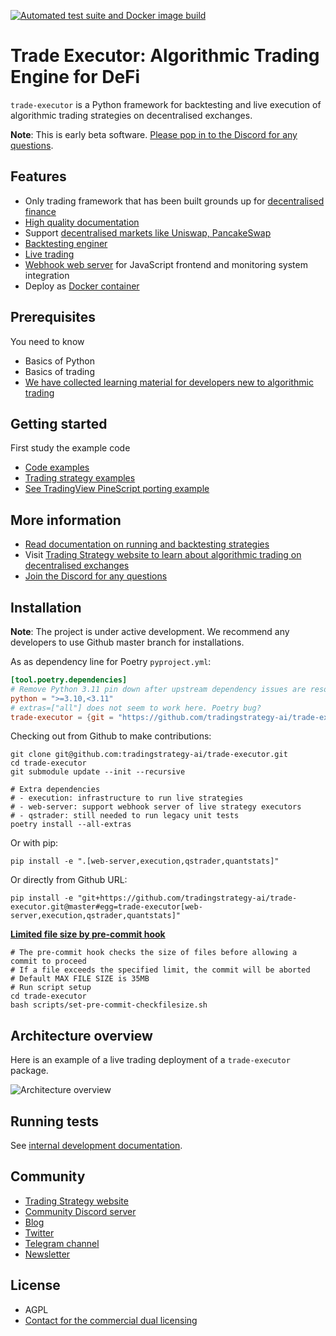 [![Automated test suite and Docker image build](https://github.com/tradingstrategy-ai/trade-executor/actions/workflows/test-and-build-image.yml/badge.svg)](https://github.com/tradingstrategy-ai/trade-executor/actions/workflows/test-and-build-image.yml)

# Trade Executor: Algorithmic Trading Engine for DeFi 

`trade-executor` is a Python framework for backtesting and live execution of algorithmic trading strategies on decentralised exchanges. 

**Note**: This is early beta software. [Please pop in to the Discord for any questions](https://tradingstrategy.ai/community). 

## Features

- Only trading framework that has been built grounds up for [decentralised finance](https://tradingstrategy.ai/glossary/decentralised-finance)
- [High quality documentation](https://tradingstrategy.ai/docs/)
- Support [decentralised markets like Uniswap, PancakeSwap](https://tradingstrategy.ai/docs/overview/supported-markets.html)
- [Backtesting enginer](https://tradingstrategy.ai/docs/running/backtesting.html)
- [Live trading](https://tradingstrategy.ai/docs/running/live-trading.html)   
- [Webhook web server](https://tradingstrategy.ai/docs/running/webhook.html) for JavaScript frontend and monitoring system integration
- Deploy as [Docker container](https://tradingstrategy.ai/docs/running/cli.html)

## Prerequisites

You need to know

- Basics of Python 
- Basics of trading
- [We have collected learning material for developers new to algorithmic trading](https://tradingstrategy.ai/docs/learn/index.html)

## Getting started

First study the example code

- [Code examples](https://tradingstrategy.ai/docs/programming/code-examples/running.html)
- [Trading strategy examples](https://tradingstrategy.ai/docs/programming/code-examples/running.html)
- [See TradingView PineScript porting example](https://tradingstrategy.ai/blog/avalanche-summit-ii-workshop)

## More information

- [Read documentation on running and backtesting strategies](https://tradingstrategy.ai/docs/running/index.html)
- Visit [Trading Strategy website to learn about algorithmic trading on decentralised exchanges](https://tradingstrategy.ai)
- [Join the Discord for any questions](https://tradingstrategy.ai/community)

## Installation

**Note**: The project is under active development. We recommend any developers to use Github master branch
for installations.

As as dependency line for Poetry `pyproject.yml`:

```toml
[tool.poetry.dependencies]
# Remove Python 3.11 pin down after upstream dependency issues are resolved
python = ">=3.10,<3.11"  
# extras=["all"] does not seem to work here. Poetry bug?
trade-executor = {git = "https://github.com/tradingstrategy-ai/trade-executor.git", extras = ["web-server", "execution", "quantstats", "data"], rev = "master" }
```

Checking out from Github to make contributions: 

```shell
git clone git@github.com:tradingstrategy-ai/trade-executor.git
cd trade-executor
git submodule update --init --recursive

# Extra dependencies
# - execution: infrastructure to run live strategies
# - web-server: support webhook server of live strategy executors
# - qstrader: still needed to run legacy unit tests
poetry install --all-extras
``` 

Or with pip:

```shell
pip install -e ".[web-server,execution,qstrader,quantstats]" 
```

Or directly from Github URL:

```shell
pip install -e "git+https://github.com/tradingstrategy-ai/trade-executor.git@master#egg=trade-executor[web-server,execution,qstrader,quantstats]"  
```

[**Limited file size by pre-commit hook**](scripts/pre-commit-sample/README.md)
```shell
# The pre-commit hook checks the size of files before allowing a commit to proceed
# If a file exceeds the specified limit, the commit will be aborted
# Default MAX FILE SIZE is 35MB
# Run script setup
cd trade-executor
bash scripts/set-pre-commit-checkfilesize.sh 
```

## Architecture overview

Here is an example of a live trading deployment of a `trade-executor` package.

![Architecture overview](docs/deployment-overview.drawio.svg)

## Running tests

See [internal development documentation](https://tradingstrategy.ai/docs/programming/development.html). 

## Community

- [Trading Strategy website](https://tradingstrategy.ai)
- [Community Discord server](https://tradingstrategy.ai/community#discord)
- [Blog](https://tradingstrategy.ai/blog)
- [Twitter](https://twitter.com/TradingProtocol)
- [Telegram channel](https://t.me/trading_protocol)
- [Newsletter](https://tradingstrategy.ai/newsletter)

## License 

- AGPL
- [Contact for the commercial dual licensing](https://tradingstrategy.ai/about)

